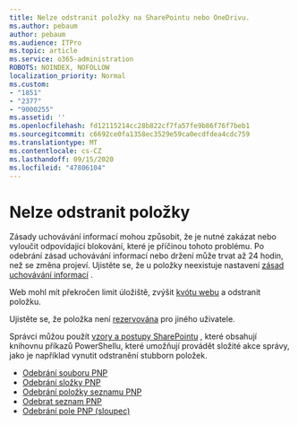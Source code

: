 ```yaml
---
title: Nelze odstranit položky na SharePointu nebo OneDrivu.
ms.author: pebaum
author: pebaum
ms.audience: ITPro
ms.topic: article
ms.service: o365-administration
ROBOTS: NOINDEX, NOFOLLOW
localization_priority: Normal
ms.custom:
- "1851"
- "2377"
- "9000255"
ms.assetid: ''
ms.openlocfilehash: fd12115214cc28b822cf7fa57fe9b86f76f7beb1
ms.sourcegitcommit: c6692ce0fa1358ec3529e59ca0ecdfdea4cdc759
ms.translationtype: MT
ms.contentlocale: cs-CZ
ms.lasthandoff: 09/15/2020
ms.locfileid: "47806104"
---
```

# <a name="unable-to-delete-items"></a>Nelze odstranit položky

Zásady uchovávání informací mohou způsobit, že je nutné zakázat nebo vyloučit odpovídající blokování, které je příčinou tohoto problému. Po odebrání zásad uchovávání informací nebo držení může trvat až 24 hodin, než se změna projeví. Ujistěte se, že u položky neexistuje nastavení [zásad uchovávání informací](https://docs.microsoft.com/microsoft-365/compliance/retention-policies) .

Web mohl mít překročen limit úložiště, zvýšit [kvótu webu](https://docs.microsoft.com/powershell/module/sharepoint-online/set-sposite?view=sharepoint-ps) a odstranit položku.

Ujistěte se, že položka není [rezervována](https://support.office.com/article/check-out-check-in-or-discard-changes-to-files-in-a-library-7e2c12a9-a874-4393-9511-1378a700f6de) pro jiného uživatele.

Správci můžou použít [vzory a postupy SharePointu](https://docs.microsoft.com/powershell/sharepoint/sharepoint-pnp/sharepoint-pnp-cmdlets?view=sharepoint-ps#installation) , které obsahují knihovnu příkazů PowerShellu, které umožňují provádět složité akce správy, jako je například vynutit odstranění stubborn položek.
- [Odebrání souboru PNP](https://docs.microsoft.com/powershell/module/sharepoint-pnp/remove-pnpfile?view=sharepoint-ps)
- [Odebrání složky PNP](https://docs.microsoft.com/powershell/module/sharepoint-pnp/remove-pnpfolder?view=sharepoint-ps)
- [Odebrání položky seznamu PNP](https://docs.microsoft.com/powershell/module/sharepoint-pnp/remove-pnplistitem?view=sharepoint-ps)
- [Odebrat seznam PNP](https://docs.microsoft.com/powershell/module/sharepoint-pnp/remove-pnplist?view=sharepoint-ps)
- [Odebrání pole PNP (sloupec)](https://docs.microsoft.com/powershell/module/sharepoint-pnp/remove-pnpfield?view=sharepoint-ps)